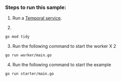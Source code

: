 ### Steps to run this sample:


1) Run a [Temporal service](https://github.com/temporalio/samples-go/tree/main/#how-to-use).


2) 
```bash
go mod tidy
```


3) Run the following command to start the worker X 2
```bash
go run worker/main.go 
```


4) Run the following command to start the example
```bash
go run starter/main.go

```

